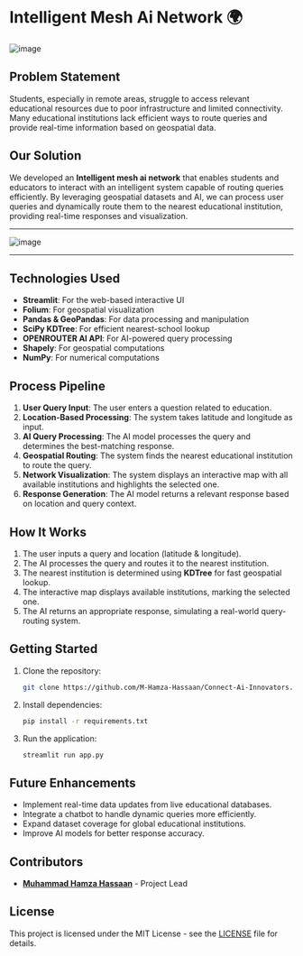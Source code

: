 # Intelligent Mesh Ai Network 🌍

![image](https://github.com/user-attachments/assets/1609f60c-0db3-48be-af2c-560e17c5642c)

## Problem Statement
Students, especially in remote areas, struggle to access relevant educational resources due to poor infrastructure and limited connectivity. Many educational institutions lack efficient ways to route queries and provide real-time information based on geospatial data.

## Our Solution
We developed an **Intelligent mesh ai network** that enables students and educators to interact with an intelligent system capable of routing queries efficiently. By leveraging geospatial datasets and AI, we can process user queries and dynamically route them to the nearest educational institution, providing real-time responses and visualization.

---
![image](https://github.com/user-attachments/assets/84707bba-b87d-424c-80bc-24562b5b7088)

---

## Technologies Used
- **Streamlit**: For the web-based interactive UI
- **Folium**: For geospatial visualization
- **Pandas & GeoPandas**: For data processing and manipulation
- **SciPy KDTree**: For efficient nearest-school lookup
- **OPENROUTER AI API**: For AI-powered query processing
- **Shapely**: For geospatial computations
- **NumPy**: For numerical computations

## Process Pipeline
1. **User Query Input**: The user enters a question related to education.
2. **Location-Based Processing**: The system takes latitude and longitude as input.
3. **AI Query Processing**: The AI model processes the query and determines the best-matching response.
4. **Geospatial Routing**: The system finds the nearest educational institution to route the query.
5. **Network Visualization**: The system displays an interactive map with all available institutions and highlights the selected one.
6. **Response Generation**: The AI model returns a relevant response based on location and query context.

## How It Works
1. The user inputs a query and location (latitude & longitude).
2. The AI processes the query and routes it to the nearest institution.
3. The nearest institution is determined using **KDTree** for fast geospatial lookup.
4. The interactive map displays available institutions, marking the selected one.
5. The AI returns an appropriate response, simulating a real-world query-routing system.

## Getting Started
1. Clone the repository:
   ```sh
   git clone https://github.com/M-Hamza-Hassaan/Connect-Ai-Innovators.git
   ```
2. Install dependencies:
   ```sh
   pip install -r requirements.txt
   ```
3. Run the application:
   ```sh
   streamlit run app.py
   ```

## Future Enhancements
- Implement real-time data updates from live educational databases.
- Integrate a chatbot to handle dynamic queries more efficiently.
- Expand dataset coverage for global educational institutions.
- Improve AI models for better response accuracy.

## Contributors
- **[Muhammad Hamza Hassaan](https://www.linkedin.com/in/muhammad-hamza-hassaan-29920a25a/)** - Project Lead

## License
This project is licensed under the MIT License - see the [LICENSE](LICENSE) file for details.

